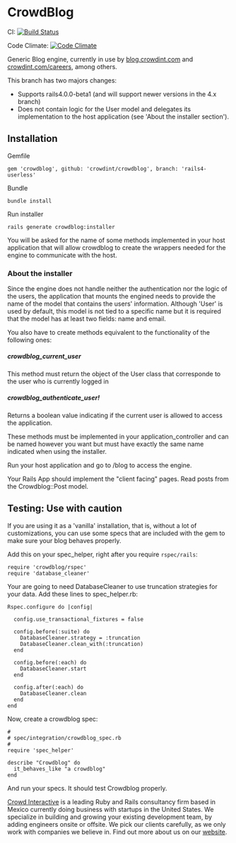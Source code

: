 # CrowdBlog

CI:
[![Build Status](https://secure.travis-ci.org/crowdint/crowdblog.png?branch=master)](http://travis-ci.org/crowdint/crowdblog)

Code Climate:
[![Code Climate](https://codeclimate.com/badge.png)](https://codeclimate.com/github/crowdint/crowdblog)

Generic Blog engine, currently in use by [blog.crowdint.com](blog.crowdint.com)
and [crowdint.com/careers](crowdint.com/careers), among others.

This branch has two majors changes:

- Supports rails4.0.0-beta1 (and will support newer versions in the 4.x branch)
- Does not contain logic for the User model and delegates its implementation to the host application (see 'About the installer section').

## Installation

Gemfile

    gem 'crowdblog', github: 'crowdint/crowdblog', branch: 'rails4-userless'

Bundle

    bundle install

Run installer

    rails generate crowdblog:installer

You will be asked for the name of some methods implemented in your host application that will allow crowdblog to create the wrappers needed for the engine to communicate with the host.

### About the installer

Since the engine does not handle neither the authentication nor the logic of the users, the application that mounts the engined needs to provide the name of the model that contains the users' information. Although 'User' is used by default, this model is not tied to a specific name but it is required that the model has at least two fields: name and email. 

You also have to create methods equivalent to the functionality of the following ones:

##### crowdblog\_current\_user

This method must return the object of the User class that corresponde to the user who is currently logged in

##### crowdblog\_authenticate_user!

Returns a boolean value indicating if the current user is allowed to access the application.

These methods must be implemented in your application\_controller and can be named however you want but must have exactly the same name indicated when using the installer.

Run your host application and go to /blog to access the engine.

Your Rails App should implement the "client facing" pages. Read posts from the
Crowdblog::Post model.

## Testing: Use with caution

If you are using it as a 'vanilla' installation, that is, without a lot of
customizations, you can use some specs that are included with the gem to make
sure your blog behaves properly.

Add this on your spec_helper, right after you require `rspec/rails`:

    require 'crowdblog/rspec'
    require 'database_cleaner'

Your are going to need DatabaseCleaner to use truncation strategies for your
data. Add these lines to spec_helper.rb:

    Rspec.configure do |config|

      config.use_transactional_fixtures = false

      config.before(:suite) do
        DatabaseCleaner.strategy = :truncation
        DatabaseCleaner.clean_with(:truncation)
      end

      config.before(:each) do
        DatabaseCleaner.start
      end

      config.after(:each) do
        DatabaseCleaner.clean
      end
    end

Now, create a crowdblog spec:

    #
    # spec/integration/crowdblog_spec.rb
    #
    require 'spec_helper'

    describe "Crowdblog" do
      it_behaves_like "a crowdblog"
    end

And run your specs. It should test Crowdblog properly.

[Crowd Interactive](http://www.crowdint.com) is a leading Ruby and Rails consultancy
firm based in Mexico currently doing business with startups in the United States.
We specialize in building and growing your existing development team, by adding
engineers onsite or offsite. We pick our clients carefully, as we only work with
companies we believe in. Find out more about us on our [website](http://www.crowdint.com).

